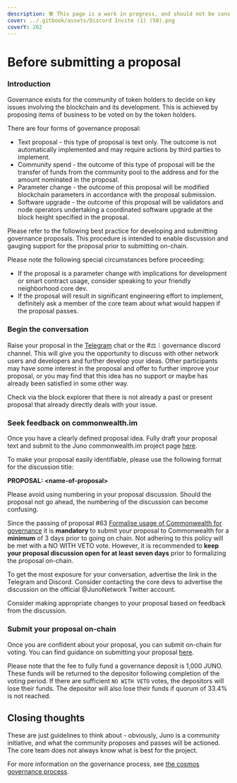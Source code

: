 ```yaml
---
description: 🛠 This page is a work in progress, and should not be considered canon 🛠
cover: ../.gitbook/assets/Discord Invite (1) (50).png
coverY: 262
---
```


# Before submitting a proposal

### Introduction

Governance exists for the community of token holders to decide on key issues involving the blockchain and its development. This is achieved by proposing items of business to be voted on by the token holders.

There are four forms of governance proposal:

* Text proposal - this type of proposal is text only. The outcome is not automatically implemented and may require actions by third parties to implement.
* Community spend - the outcome of this type of proposal will be the transfer of funds from the community pool to the address and for the amount nominated in the proposal.
* Parameter change - the outcome of this proposal will be modified blockchain parameters in accordance with the proposal submission.
* Software upgrade - the outcome of this proposal will be validators and node operators undertaking a coordinated software upgrade at the block height specified in the proposal.

Please refer to the following best practice for developing and submitting governance proposals. This procedure is intended to enable discussion and gauging support for the proposal prior to submitting on-chain.

Please note the following special circumstances before proceeding:

* If the proposal is a parameter change with implications for development or smart contract usage, consider speaking to your friendly neighborhood core dev.
* If the proposal will result in significant engineering effort to implement, definitely ask a member of the core team about what would happen if the proposal passes.

### Begin the conversation

Raise your proposal in the [Telegram](https://t.me/JunoNetwork) chat or the #⚖︱governance discord channel. This will give you the opportunity to discuss with other network users and developers and further develop your ideas. Other participants may have some interest in the proposal and offer to further improve your proposal, or you may find that this idea has no support or maybe has already been satisfied in some other way.

Check via the block explorer that there is not already a past or present proposal that already directly deals with your issue.

### Seek feedback on commonwealth.im

Once you have a clearly defined proposal idea. Fully draft your proposal text and submit to the Juno commonwealth.im project page [here](https://commonwealth.im/juno).

To make your proposal easily identifiable, please use the following format for the discussion title:

**PROPOSAL: \<name-of-proposal>**

Please avoid using numbering in your proposal discussion. Should the proposal not go ahead, the numbering of the discussion can become confusing.

Since the passing of proposal #63 [Formalise usage of Commonwealth for governance](https://www.mintscan.io/juno/proposals/63) it is **mandatory** to submit your proposal to Commonwealth for a **minimum** of 3 days prior to going on chain. Not adhering to this policy will be met with a NO WITH VETO vote. However, it is recommended to **keep your proposal discussion open for at least seven days** prior to formalizing the proposal on-chain.

To get the most exposure for your conversation, advertise the link in the Telegram and Discord. Consider contacting the core devs to advertise the discussion on the official @JunoNetwork Twitter account.

Consider making appropriate changes to your proposal based on feedback from the discussion.

### Submit your proposal on-chain

Once you are confident about your proposal, you can submit on-chain for voting. You can find guidance on submitting your proposal [here](submitting-a-proposal-cli/).

Please note that the fee to fully fund a governance deposit is 1,000 JUNO. These funds will be returned to the depositor following completion of the voting period. If there are sufficient `NO WITH VETO` votes, the depositors will lose their funds. The depositor will also lose their funds if quorum of 33.4% is not reached.

## Closing thoughts

These are just guidelines to think about - obviously, Juno is a community initiative, and what the community proposes and passes will be actioned. The core team does not always know what is best for the project.

For more information on the governance process, see [the cosmos governance process](https://hub.cosmos.network/main/governance/process.html).
